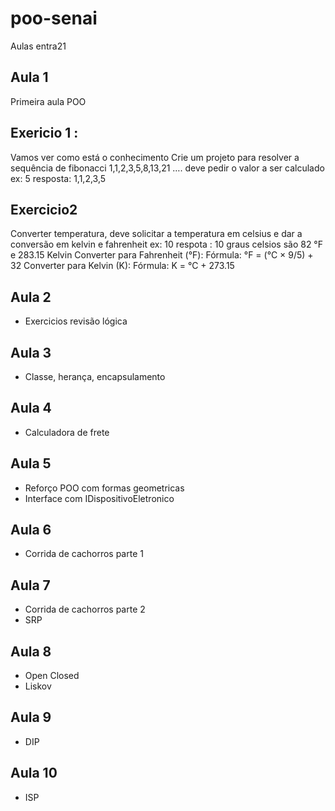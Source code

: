 # poo-senai
Aulas entra21

## Aula 1

Primeira aula POO

## Exericio 1 : 
Vamos ver como está o conhecimento 
Crie um projeto para resolver a sequência de fibonacci 1,1,2,3,5,8,13,21 …. deve pedir o valor a ser calculado
ex: 5 
resposta: 1,1,2,3,5


## Exercicio2 

Converter temperatura,  deve solicitar a temperatura em celsius e dar a conversão em kelvin e fahrenheit
ex: 10
respota : 10  graus celsios são 82 °F e 283.15 Kelvin
Converter para Fahrenheit (°F): Fórmula: °F = (°C × 9/5) + 32
Converter para Kelvin (K): Fórmula: K = °C + 273.15

## Aula 2

- Exercicios revisão lógica

## Aula 3

- Classe, herança, encapsulamento

## Aula 4

- Calculadora de frete

## Aula 5

- Reforço POO com formas geometricas
- Interface com IDispositivoEletronico

## Aula 6

- Corrida de cachorros parte 1

## Aula 7

- Corrida de cachorros parte 2
- SRP

## Aula 8

- Open Closed
- Liskov

## Aula 9

- DIP

## Aula 10

- ISP
